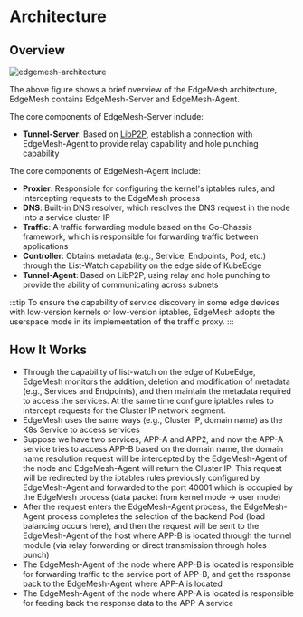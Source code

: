 # Architecture

## Overview

![edgemesh-architecture](/images/advanced/em-arch.png)

The above figure shows a brief overview of the EdgeMesh architecture, EdgeMesh contains EdgeMesh-Server and EdgeMesh-Agent.

The core components of EdgeMesh-Server include:

- **Tunnel-Server**: Based on [LibP2P](https://github.com/libp2p/go-libp2p), establish a connection with EdgeMesh-Agent to provide relay capability and hole punching capability

The core components of EdgeMesh-Agent include:

- **Proxier**: Responsible for configuring the kernel's iptables rules, and intercepting requests to the EdgeMesh process
- **DNS**: Built-in DNS resolver, which resolves the DNS request in the node into a service cluster IP
- **Traffic**: A traffic forwarding module based on the Go-Chassis framework, which is responsible for forwarding traffic between applications
- **Controller**: Obtains metadata (e.g., Service, Endpoints, Pod, etc.) through the List-Watch capability on the edge side of KubeEdge
- **Tunnel-Agent**: Based on LibP2P, using relay and hole punching to provide the ability of communicating across subnets

:::tip
To ensure the capability of service discovery in some edge devices with low-version kernels or low-version iptables, EdgeMesh adopts the userspace mode in its implementation of the traffic proxy.
:::

## How It Works

- Through the capability of list-watch on the edge of KubeEdge, EdgeMesh monitors the addition, deletion and modification of metadata (e.g., Services and Endpoints), and then maintain the metadata required to access the services. At the same time configure iptables rules to intercept requests for the Cluster IP network segment.
- EdgeMesh uses the same ways (e.g., Cluster IP, domain name) as the K8s Service to access services
- Suppose we have two services, APP-A and APP2, and now the APP-A service tries to access APP-B based on the domain name, the domain name resolution request will be intercepted by the EdgeMesh-Agent of the node and EdgeMesh-Agent will return the Cluster IP. This request will be redirected by the iptables rules previously configured by EdgeMesh-Agent and forwarded to the port 40001 which is occupied by the EdgeMesh process (data packet from kernel mode -> user mode)
- After the request enters the EdgeMesh-Agent process, the EdgeMesh-Agent process completes the selection of the backend Pod (load balancing occurs here), and then the request will be sent to the EdgeMesh-Agent of the host where APP-B is located through the tunnel module (via relay forwarding or direct transmission through holes punch)
- The EdgeMesh-Agent of the node where APP-B is located is responsible for forwarding traffic to the service port of APP-B, and get the response back to the EdgeMesh-Agent where APP-A is located
- The EdgeMesh-Agent of the node where APP-A is located is responsible for feeding back the response data to the APP-A service
